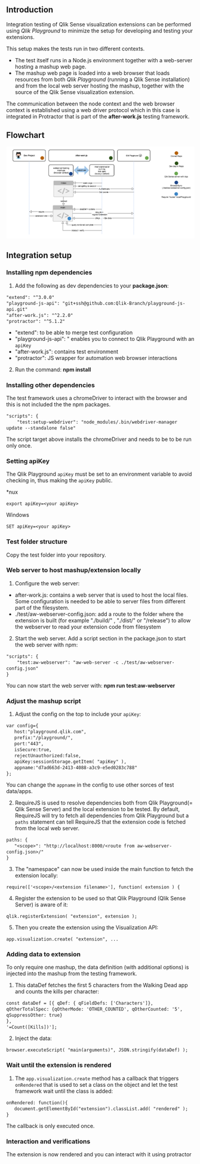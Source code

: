 ## Introduction

Integration testing of Qlik Sense visualization extensions can be performed using _Qlik Playground_ to minimize the setup for developing and testing your extensions.

This setup makes the tests run in two different contexts.
* The test itself runs in a Node.js environment together with a web-server hosting a mashup web page.
* The mashup web page is loaded into a web browser that loads resources from both _Qlik Playground_ (running a Qlik Sense installation) and from the local web server hosting the mashup, together with the source of the Qlik Sense visualization extension.

The communication between the node context and the web browser context is established using a web driver protocol which in this case is integrated in Protractor that is part of the **after-work.js** testing framework.

## Flowchart
![Extension flow](TestingExtensionFlow.png)

## Integration setup
### Installing npm dependencies
 1. Add the following as dev dependencies to your **package.json**:
 ```
"extend": "^3.0.0"
"playground-js-api": "git+ssh@github.com:Qlik-Branch/playground-js-api.git"
"after-work.js": "^2.2.0"
"protractor": "^5.1.2"
```
* "extend": to be able to merge test configuration
* "playground-js-api": " enables you to connect to Qlik Playground with an `apiKey`
* "after-work.js": contains test environment
* "protractor": JS wrapper for automation web browser interactions

 2. Run the command: **npm install**

### Installing other dependencies
The test framework uses a chromeDriver to interact with the browser and this is not included the the npm packages.
```
"scripts": {
    "test:setup-webdriver": "node_modules/.bin/webdriver-manager update --standalone false"
```
The script target above installs the chromeDriver and needs to be to be run only once.

### Setting apiKey
The Qlik Playground `apiKey` must be set to an environment variable to avoid checking in, thus making the `apiKey` public.

\*nux
```
export apiKey=<your apiKey>
```
Windows
```
SET apiKey=<your apiKey>
```

### Test folder structure
Copy the test folder into your repository.

### Web server to host mashup/extension locally
1. Configure the web server:
 * after-work.js: contains a web server that is used to host the local files. Some configuration is needed to be able to server files from different part of the filesystem.
 * ./test/aw-webserver-config.json: add a route to the folder where the extension is built (for example "./build/" , "./dist/" or "/release") to allow the webserver to read your extension code from filesystem

2. Start the web server.
Add a script section in the package.json to start the web server with npm:
 ```
"scripts": {
     "test:aw-webserver": "aw-web-server -c ./test/aw-webserver-config.json"
}
 ```
You can now start the web server with: **npm run test:aw-webserver**

### Adjust the mashup script
1. Adjust the config on the top to include your `apiKey`:
 ```
var config={
	host:"playground.qlik.com",
	prefix:"/playground/",
	port:"443",
	isSecure:true,
	rejectUnauthorized:false,
	apiKey:sessionStorage.getItem( "apiKey" ),
	appname:"d7ad663d-2413-4088-a3c9-e5ed0283c788"
};
 ```
You can change the `appname` in the config to use other sorces of test data/apps.

2. RequireJS is used to resolve dependencies both from Qlik Playground(= Qlik Sense Server) and the local extension to be tested.
By default, RequireJS will try to fetch all dependencies from Qlik Playground but a `paths` statement can tell RequireJS that the extension code is fetched from the local web server.
 ```
paths: {
    "<scope>": "http://localhost:8000/<route from aw-webserver-config.json>/"
}
 ```

3. The "namespace" can now be used inside the main function to fetch the extension locally:
 ```
require(['<scope>/<extension filename>'], function( extension ) {
 ```

4. Register the extension to be used so that Qlik Playground (Qlik Sense Server) is aware of it:
 ```
qlik.registerExtension( "extension", extension );
 ```

5. Then you create the extension using the Visualization API:
 ```
app.visualization.create( "extension", ...
 ```

### Adding data to extension
To only require one mashup, the data definition (with additional options) is injected into the mashup from the testing framework.

1. This dataDef fetches the first 5 characters from the Walking Dead app and counts the kills per character:
 ```
const dataDef = [{ qDef: { qFieldDefs: ['Characters']},
qOtherTotalSpec: {qOtherMode: 'OTHER_COUNTED', qOtherCounted: '5', qSuppressOther: true}
},
'=Count([Kills])'];
 ```

2. Inject the data:
 ```
browser.executeScript( "main(arguments)", JSON.stringify(dataDef) );
 ```

### Wait until the extension is rendered

1. The `app.visualization.create` method has a callback that triggers `onRendered` that is used to set a class on the object and let the test framework wait until the class is added:
 ```
onRendered: function(){
	document.getElementById("extension").classList.add( "rendered" );
}
 ```
The callback is only executed once.

### Interaction and verifications
The extension is now rendered and you can interact with it using protractor

